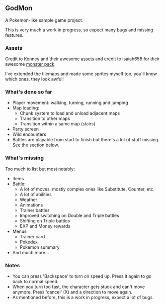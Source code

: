 ## GodMon
A Pokemon-like sample game project.

This is very much a work in progress, so expect many bugs and missing features.

### Assets
Credit to Kenney and their awesome [assets](https://www.kenney.nl/) and credit to isaiah658 for their awesome [monster pack](https://opengameart.org/content/50-monsters-pack-2d).

I've extended the tilemaps and made some sprites myself too, you'll know which ones, they look awful!

### What's done so far
* Player movement: walking, turning, running and jumping
* Map loading:
  * Chunk system to load and unload adjacent maps
  * Transition to other maps
  * Transition within a same map (stairs)
* Party screen
* Wild encounters
* Battles are playable from start to finish but there's a lot of stuff missing. See the section below.

### What's missing
Too much to list but most notably:
* Items
* Battle:
  * A lot of moves, mostly complex ones like Substitute, Counter, etc.
  * A lot of abilities
  * Weather
  * Animations
  * Trainer battles
  * Improved switching on Double and Triple battles
  * Shifting on Triple battles
  * EXP and Money rewards
* Menus
  * Trainer card
  * Pokedex
  * Pokemon summary
* And much more...

### Notes
* You can press 'Backspace' to turn on speed up. Press it again to go back to normal speed.
* When you turn too fast, the character gets stuck and can't move anymore. Press 'cancel' (X) and a direction to move again.
* As mentioned before, this is a work in progress, expect a lot of bugs.
